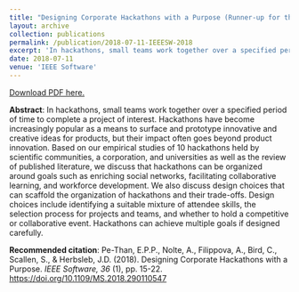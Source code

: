 ```yaml
---
title: "Designing Corporate Hackathons with a Purpose (Runner-up for the 2019 Best Paper Award from IEEE Software by the IEEE Computer Society Publications Board)"
layout: archive
collection: publications
permalink: /publication/2018-07-11-IEEESW-2018
excerpt: 'In hackathons, small teams work together over a specified period of time to complete a project of interest. Hackathons have become increasingly popular as a means to surface and prototype innovative and creative ideas for products, but their impact often goes beyond product innovation. Based on our empirical studies of 10 hackathons held by scientific communities, a corporation, and universities as well as the review of published literature, we discuss that hackathons can be organized around goals such as enriching social networks, facilitating collaborative learning, and workforce development. We also discuss design choices that can scaffold the organization of hackathons and their trade-offs. Design choices include identifying a suitable mixture of attendee skills, the selection process for projects and teams, and whether to hold a competitive or collaborative event. Hackathons can achieve multiple goals if designed carefully.'
date: 2018-07-11
venue: 'IEEE Software'
---
```

[Download PDF here.](http://epppt.github.io/files/Pe-Than-ieeesw-2018.pdf)

**Abstract**: In hackathons, small teams work together over a specified period of time to complete a project of interest. Hackathons have become increasingly popular as a means to surface and prototype innovative and creative ideas for products, but their impact often goes beyond product innovation. Based on our empirical studies of 10 hackathons held by scientific communities, a corporation, and universities as well as the review of published literature, we discuss that hackathons can be organized around goals such as enriching social networks, facilitating collaborative learning, and workforce development. We also discuss design choices that can scaffold the organization of hackathons and their trade-offs. Design choices include identifying a suitable mixture of attendee skills, the selection process for projects and teams, and whether to hold a competitive or collaborative event. Hackathons can achieve multiple goals if designed carefully.

**Recommended citation**: Pe-Than, E.P.P., Nolte, A., Filippova, A., Bird, C., Scallen, S., & Herbsleb, J.D. (2018). Designing Corporate Hackathons with a Purpose. <i>IEEE Software, 36</i> (1), pp. 15-22. <a href="https://doi.org/10.1109/MS.2018.290110547">https://doi.org/10.1109/MS.2018.290110547</a>
